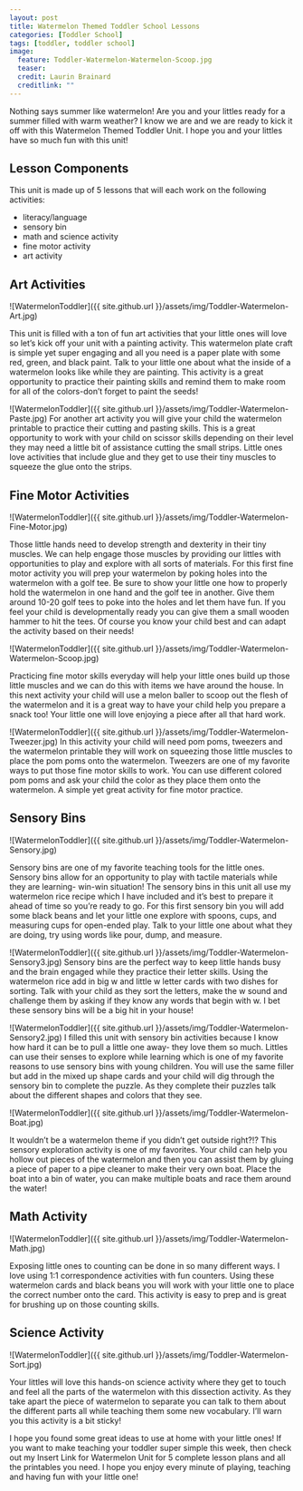 ```yaml
---
layout: post
title: Watermelon Themed Toddler School Lessons
categories: [Toddler School]
tags: [toddler, toddler school]
image:
  feature: Toddler-Watermelon-Watermelon-Scoop.jpg
  teaser: 
  credit: Laurin Brainard
  creditlink: ""
---
```

Nothing says summer like watermelon! Are you and your littles ready for a summer filled with warm weather? I know we are and we are ready to kick it off with this Watermelon Themed Toddler Unit. I hope you and your littles have so much fun with this unit! 

## Lesson Components 
This unit is made up of 5 lessons that will each work on the following activities:
- literacy/language 
- sensory bin 
- math and science activity 
- fine motor activity 
- art activity 

## Art Activities 

![WatermelonToddler]({{ site.github.url }}/assets/img/Toddler-Watermelon-Art.jpg)

This unit is filled with a ton of fun art activities that your little ones will love so let’s kick off your unit with a painting activity. This watermelon plate craft is simple yet super engaging and all you need is a paper plate with some red, green, and black paint. Talk to your little one about what the inside of a watermelon looks like while they are painting. This activity is a great opportunity to practice their painting skills and remind them to make room for all of the colors-don’t forget to paint the seeds! 

![WatermelonToddler]({{ site.github.url }}/assets/img/Toddler-Watermelon-Paste.jpg)
For another art activity you will give your child the watermelon printable to practice their cutting and pasting skills. This is a great opportunity to work with your child on scissor skills depending on their level they may need a little bit of assistance cutting the small strips. Little ones love activities that include glue and they get to use their tiny muscles to squeeze the glue onto the strips. 

## Fine Motor Activities 

![WatermelonToddler]({{ site.github.url }}/assets/img/Toddler-Watermelon-Fine-Motor.jpg)

Those little hands need to develop strength and dexterity in their tiny muscles. We can help engage those muscles by providing our littles with opportunities to play and explore with all sorts of materials. For this first fine motor activity you will prep your watermelon by poking holes into the watermelon with a golf tee. Be sure to show your little one how to properly hold the watermelon in one hand and the golf tee in another. Give them around 10-20 golf tees to poke into the holes and let them have fun. If you feel your child is developmentally ready you can give them a small wooden hammer to hit the tees. Of course you know your child best and can adapt the activity based on their needs! 

![WatermelonToddler]({{ site.github.url }}/assets/img/Toddler-Watermelon-Watermelon-Scoop.jpg)

Practicing fine motor skills everyday will help your little ones build up those little muscles and we can do this with items we have around the house. In this next activity your child will use a melon baller to scoop out the flesh of the watermelon and it is a great way to have your child help you prepare a snack too! Your little one will love enjoying a piece after all that hard work. 


![WatermelonToddler]({{ site.github.url }}/assets/img/Toddler-Watermelon-Tweezer.jpg)
In this activity your child will need pom poms, tweezers and the watermelon printable they will work on squeezing those little muscles to place the pom poms onto the watermelon. Tweezers are one of my favorite ways to put those fine motor skills to work. You can use different colored pom poms and ask your child the color as they place them onto the watermelon. A simple yet great activity for fine motor practice. 

## Sensory Bins 

![WatermelonToddler]({{ site.github.url }}/assets/img/Toddler-Watermelon-Sensory.jpg)

Sensory bins are one of my favorite teaching tools for the little ones. Sensory bins allow for an opportunity to play with tactile materials while they are learning- win-win situation! The sensory bins in this unit all use my watermelon rice recipe which I have included and it’s best to prepare it ahead of time so you’re ready to go. For this first sensory bin you will add some black beans and let your little one explore with spoons, cups, and measuring cups for open-ended play. Talk to your little one about what they are doing, try using words like pour, dump, and measure. 

![WatermelonToddler]({{ site.github.url }}/assets/img/Toddler-Watermelon-Sensory3.jpg)
Sensory bins are the perfect way to keep little hands busy and the brain engaged while they practice their letter skills. Using the watermelon rice add in big w and little w letter cards with two dishes for sorting. Talk with your child as they sort the letters, make the w sound and challenge them by asking if they know any words that begin with w. I bet these sensory bins will be a big hit in your house! 

![WatermelonToddler]({{ site.github.url }}/assets/img/Toddler-Watermelon-Sensory2.jpg)
I filled this unit with sensory bin activities because I know how hard it can be to pull a little one away- they love them so much. Littles can use their senses to explore while learning which is one of my favorite reasons to use sensory bins with young children. You will use the same filler but add in the mixed up shape cards and your child will dig through the sensory bin to complete the puzzle. As they complete their puzzles talk about the different shapes and colors that they see. 

![WatermelonToddler]({{ site.github.url }}/assets/img/Toddler-Watermelon-Boat.jpg)

It wouldn’t be a watermelon theme if you didn’t get outside right?!? This sensory exploration activity is one of my favorites. Your child can help you hollow out pieces of the watermelon and then you can assist them by gluing a piece of paper to a pipe cleaner to make their very own boat. Place the boat into a bin of water, you can make multiple boats and race them around the water! 

## Math Activity 

![WatermelonToddler]({{ site.github.url }}/assets/img/Toddler-Watermelon-Math.jpg)

Exposing little ones to counting can be done in so many different ways. I love using 1:1 correspondence activities with fun counters. Using these watermelon cards and black beans you will work with your little one to place the correct number onto the card. This activity is easy to prep and is great for brushing up on those counting skills. 

## Science Activity 

![WatermelonToddler]({{ site.github.url }}/assets/img/Toddler-Watermelon-Sort.jpg)

Your littles will love this hands-on science activity where they get to touch and feel all the parts of the watermelon with this dissection activity. As they take apart the piece of watermelon to separate you can talk to them about the different parts all while teaching them some new vocabulary. I’ll warn you this activity is a bit sticky!

I hope you found some great ideas to use at home with your little ones! If you want to make teaching your toddler super simple this week, then check out my Insert Link for Watermelon Unit for 5 complete lesson plans and all the printables you need. I hope you enjoy every minute of playing, teaching and having fun with your little one!



